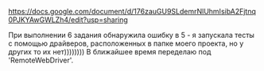 https://docs.google.com/document/d/176zauGU9SLdemrNlUhmIsibA2Fjtnq0PJKYAwGWLZh4/edit?usp=sharing

При выполнении 6 задания обнаружила ошибку в 5 - я запускала тесты с помощью драйверов, расположенных в папке моего проекта, но у других то их нет))))))))
В ближайшее время переделаю под 'RemoteWebDriver'.

